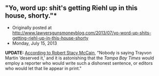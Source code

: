 ## "Yo, word up: shit's getting Riehl up in this house, shorty."*

 * Originally posted at http://www.lawyersgunsmoneyblog.com/2013/07/yo-word-up-shits-getting-riehl-up-in-this-house-shorty
 * Monday, July 15, 2013

**UPDATE:** [According to Robert Stacy McCain](http://theothermccain.com/2013/07/14/verdict-in-florida-violence-in-oakland-insanity-in-media-ignorance-everywhere/), "Nobody is saying Trayvon Martin ‘deserved it,' and it is astonishing that the _Tampa Bay Times_ would employ a reporter who would write such a dishonest sentence, or editors who would let that lie appear in print."